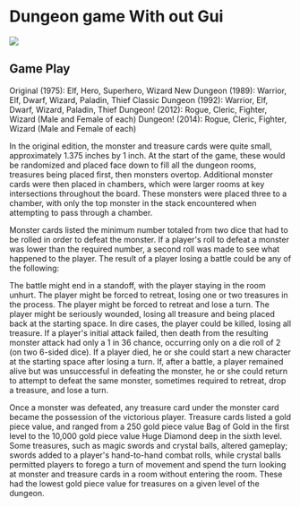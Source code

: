 # Dungeon game With out Gui
![](https://upload.wikimedia.org/wikipedia/en/thumb/f/f5/Dungeon%21_Original_1975_Box_Cover.jpg/220px-Dungeon%21_Original_1975_Box_Cover.jpg)
## Game Play
Original (1975): Elf, Hero, Superhero, Wizard
New Dungeon (1989): Warrior, Elf, Dwarf, Wizard, Paladin, Thief
Classic Dungeon (1992): Warrior, Elf, Dwarf, Wizard, Paladin, Thief
Dungeon! (2012): Rogue, Cleric, Fighter, Wizard (Male and Female of each)
Dungeon! (2014): Rogue, Cleric, Fighter, Wizard (Male and Female of each)

In the original edition, the monster and treasure cards were quite small, approximately 1.375 inches by 1 inch. At the start of the game, these would be randomized and placed face down to fill all the dungeon rooms, treasures being placed first, then monsters overtop. Additional monster cards were then placed in chambers, which were larger rooms at key intersections throughout the board. These monsters were placed three to a chamber, with only the top monster in the stack encountered when attempting to pass through a chamber.

Monster cards listed the minimum number totaled from two dice that had to be rolled in order to defeat the monster. If a player's roll to defeat a monster was lower than the required number, a second roll was made to see what happened to the player. The result of a player losing a battle could be any of the following:

The battle might end in a standoff, with the player staying in the room unhurt.
The player might be forced to retreat, losing one or two treasures in the process.
The player might be forced to retreat and lose a turn.
The player might be seriously wounded, losing all treasure and being placed back at the starting space.
In dire cases, the player could be killed, losing all treasure.
If a player's initial attack failed, then death from the resulting monster attack had only a 1 in 36 chance, occurring only on a die roll of 2 (on two 6-sided dice). If a player died, he or she could start a new character at the starting space after losing a turn. If, after a battle, a player remained alive but was unsuccessful in defeating the monster, he or she could return to attempt to defeat the same monster, sometimes required to retreat, drop a treasure, and lose a turn.

Once a monster was defeated, any treasure card under the monster card became the possession of the victorious player. Treasure cards listed a gold piece value, and ranged from a 250 gold piece value Bag of Gold in the first level to the 10,000 gold piece value Huge Diamond deep in the sixth level. Some treasures, such as magic swords and crystal balls, altered gameplay; swords added to a player's hand-to-hand combat rolls, while crystal balls permitted players to forego a turn of movement and spend the turn looking at monster and treasure cards in a room without entering the room. These had the lowest gold piece value for treasures on a given level of the dungeon.
